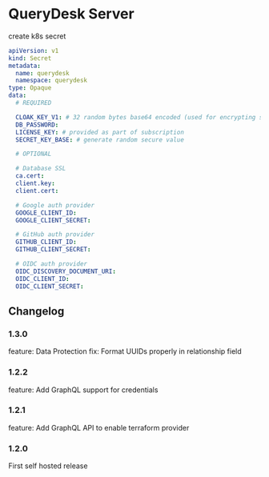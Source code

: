# QueryDesk Server

create k8s secret

```yaml
apiVersion: v1
kind: Secret
metadata:
  name: querydesk
  namespace: querydesk
type: Opaque
data:
  # REQUIRED

  CLOAK_KEY_V1: # 32 random bytes base64 encoded (used for encrypting senstive fields in the database)
  DB_PASSWORD: 
  LICENSE_KEY: # provided as part of subscription
  SECRET_KEY_BASE: # generate random secure value

  # OPTIONAL

  # Database SSL
  ca.cert:
  client.key:
  client.cert:

  # Google auth provider
  GOOGLE_CLIENT_ID:
  GOOGLE_CLIENT_SECRET:

  # GitHub auth provider
  GITHUB_CLIENT_ID:
  GITHUB_CLIENT_SECRET:

  # OIDC auth provider
  OIDC_DISCOVERY_DOCUMENT_URI:
  OIDC_CLIENT_ID:
  OIDC_CLIENT_SECRET:
```

## Changelog

### 1.3.0

feature: Data Protection
fix: Format UUIDs properly in relationship field

### 1.2.2

feature: Add GraphQL support for credentials

### 1.2.1

feature: Add GraphQL API to enable terraform provider

### 1.2.0

First self hosted release
